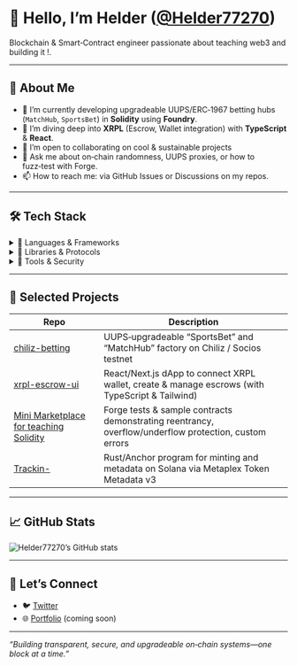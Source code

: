 # 👋 Hello, I’m Helder ([@Helder77270](https://github.com/Helder77270))

Blockchain & Smart‑Contract engineer passionate about teaching web3 and building it !.

---

## 🚀 About Me

- 🔭 I’m currently developing upgradeable UUPS/ERC‑1967 betting hubs (`MatchHub`, `SportsBet`) in **Solidity** using **Foundry**.  
- 🌱 I’m diving deep into **XRPL** (Escrow, Wallet integration) with **TypeScript** & **React**.  
- 👯 I’m open to collaborating on cool & sustainable projects  
- 💬 Ask me about on‑chain randomness, UUPS proxies, or how to fuzz‑test with Forge.  
- 📫 How to reach me: via GitHub Issues or Discussions on my repos.  

---

## 🛠️ Tech Stack

<details>
<summary>🔹 Languages & Frameworks</summary>

- **Solidity** (0.8.x) — Upgradeable contracts, ReentrancyGuard, UUPS  
- **Foundry** (forge, cast) — Tests, fuzzing, scripts, coverage  
- **TypeScript** & **JavaScript** — Front‑end integration (Next.js, React, Wagmi)  
- **Rust** / **Anchor** — Solana on‑chain programs  
</details>

<details>
<summary>🔹 Libraries & Protocols</summary>

- **OpenZeppelin** (contracts & upgradeable)  
- **Chainlink VRF** for provable randomness  
- **xrpl.js** — XRPL Client, Wallet, Escrow  
- **Kayen (Uniswap‑V2 style)** router on Chiliz / Socios chain  
</details>

<details>
<summary>🔹 Tools & Security</summary>

- **Slither** & **MythX** — static analysis & auditing  
- **Hardhat** & **Truffle** — alternative dev environments  
</details>

---

## 📂 Selected Projects

| Repo                                                     | Description                                                                                   |
|----------------------------------------------------------|-----------------------------------------------------------------------------------------------|
| [chiliz-betting](https://github.com/Helder77270/chiliz-betting) | UUPS‑upgradeable “SportsBet” and “MatchHub” factory on Chiliz / Socios testnet                  |
| [xrpl-escrow-ui](https://github.com/Helder77270/XRPL-training) | React/Next.js dApp to connect XRPL wallet, create & manage escrows (with TypeScript & Tailwind) |
| [Mini Marketplace for teaching Solidity](https://github.com/Helder77270/DakarMarket) | Forge tests & sample contracts demonstrating reentrancy, overflow/underflow protection, custom errors |
| [Trackin-](https://github.com/Helder77270/Trackin-) | Rust/Anchor program for minting and metadata on Solana via Metaplex Token Metadata v3         |

---

## 📈 GitHub Stats

![Helder77270’s GitHub stats](https://github-readme-stats.vercel.app/api?username=Helder77270&show_icons=true&theme=radical)

---

## 🤝 Let’s Connect

- 🐦 [Twitter]([https://twitter.com/Helder77270](https://x.com/ChilizTV))  
- 🌐 [Portfolio](https://helder.dev) (coming soon)  

---

*“Building transparent, secure, and upgradeable on‑chain systems—one block at a time.”*  
